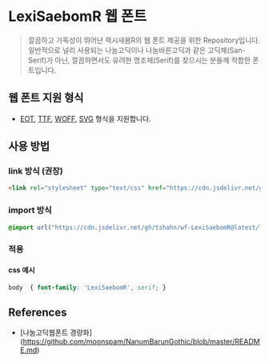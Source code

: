 # LexiSaebomR 웹 폰트

> 깔끔하고 가독성이 뛰어난 렉시새봄R의 웹 폰트 제공을 위한 Repository입니다. 일반적으로 널리 사용되는 나눔고딕이나 나눔바른고딕과 같은 고딕체(San-Serif)가 아닌, 깔끔하면서도 유려한 명조체(Serif)를 찾으시는 분들께 적합한 폰트입니다.



## 웹 폰트 지원 형식

- [EOT](https://en.wikipedia.org/wiki/Embedded_OpenType), [TTF](https://en.wikipedia.org/wiki/TrueType), [WOFF](https://en.wikipedia.org/wiki/Web_Open_Font_Format), [SVG](https://en.wikipedia.org/wiki/Scalable_Vector_Graphics/) 형식을 지원합니다.

## 사용 방법

### link 방식 (권장)

```html
<link rel="stylesheet" type="text/css" href="https://cdn.jsdelivr.net/gh/tshahn/wf-LexiSaebomR@latest/lexisaebomr.css">
```

### import 방식

```css
@import url("https://cdn.jsdelivr.net/gh/tshahn/wf-LexiSaebomR@latest/lexisaebomr.css");
```

### 적용

#### css 예시

```css
body  { font-family: 'LexiSaebomR', serif; }
```

## References

- [나눔고딕웹폰트 경량화] (https://github.com/moonspam/NanumBarunGothic/blob/master/README.md)
